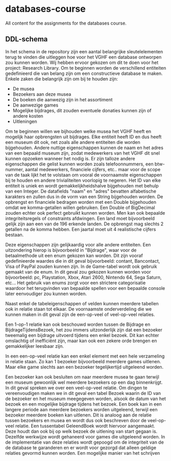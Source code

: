 # databases-course
All content for the assignments for the databases course. 

## DDL-schema

In het schema in de repository zijn een aantal belangrijke sleutelelementen terug te vinden die uitleggen hoe voor het VGHF een database ontworpen zou kunnen worden. Wij hebben ervoor gekozen om dit te doen voor het project: Research Library. Om te beginnen worden de verschillend entiteiten gedefinieerd die van belang zijn om een constructieve database te maken. Enkele zaken die belangrijk zijn om bij te houden zijn:
- De musea
- Bezoekers aan deze musea
- De boeken die aanwezig zijn in het assortiment
- De aanwezige games
- Mogelijke bijdrages, dit zouden eventuele donaties kunnen zijn of andere kosten
- Uitleningen

Om te beginnen willen we bijhouden welke musea het VGHF heeft en mogelijk haar opbrengsten uit bijdrages. Elke entiteit heeft ID en dus heeft een museum dit ook, net zoals alle andere entiteiten die worden bijgehouden. Andere nuttige eigenschappen kunnen de naam en het adres van een bepaald museum zijn, zodat medewerkers van het VGHF dit snel kunnen opzoeken wanneer het nodig is. Er zijn talloze andere eigenschappen die gelist kunnen worden zoals telefoonnummers, een btw-nummer, aantal medewerkers, financiele cijfers, etc.. maar voor de scope van de taak lijkt het te volstaan om vooral de voornaamste eigenschappen bij te houden en andere trivialiteiten voorlopig te negeren.
Het ID van elke entiteit is uniek en wordt gemakkelijkheidshalve bijgehouden met behulp van een Integer. De datafields "naam" en "adres" bevatten alfabetische karakters en zullen dus in de vorm van een String bijgehouden worden. De opbrengst en financiele bedragen worden met een Double bijgehouden omdat we komma-getallen willen gebruiken. Een Double of BigDecimal zouden echter ook perfect gebruikt kunnen worden. 
Men kan ook bepaalde integriteitsregels of constraints afdwingen. Een land moet bijvoorbeeld gelijk zijn aan een van de 196 erkende landen. De opbrengst mag slechts 2 getallen na de komma hebben. Een jaartal moet uit 4 realistische cijfers bestaan.

Deze eigenschappen zijn gelijkaardig voor alle andere entiteiten. Een uitzondering hierop is bijvoorbeeld in "Bijdrage", waar voor de betaalmethode uit een enum gekozen kan worden. Dit zijn vooraf gedefinieerde waardes die in dit geval bijvoorbeeld: contant, Bancontact, Visa of PayPal zouden kunnen zijn.
In de Game-tabel wordt ook gebruik gemaakt van de enum. In dit geval zou gekozen kunnen worden voor bijvoorbeeld: pc, Playstation, Xbox, Atari 2600, Nintendo 64, Sega Saturn, etc... Het gebruik van enums zorgt voor een strictere categorisatie waardoor het terugvinden van bepaalde spellen voor een bepaalde console later eenvoudiger zou kunnen worden.

Naast enkel de tabeleigenschappen of velden kunnen meerdere tabellen ook in relatie staan tot elkaar. De voornaamste onderverdeling die we kunnen maken in dit geval zijn de een-op-veel of veel-op-veel relaties. 

Een 1-op-1 relatie kan ook beschouwd worden tussen de Bijdrage en BijdrageTijdensBezoek, het zou immers uitzonderlijk zijn dat een bezoeker tweemalig een bijdrage uitvoerd tijdens een enkel bezoek. Dit kan echter omslachtig of inefficiënt zijn, maar kan ook een zekere orde brengen en gemakkelijker leesbaar zijn.

In een een-op-veel relatie kan een enkel element met een hele verzameling in relatie staan. Zo kan 1 bezoeker bijvoorbeeld meerdere games uitlenen. Maar elke game slechts aan een bezoeker tegelijkertijd uitgeleend worden.

Een bezoeker kan ook besluiten om naar meerdere musea te gaan terwijl een museum gewoonlijk wel meerdere bezoekers op een dag binnenkrijgt. In dit geval spreken we over een veel-op-veel relatie. Om dingen te vereenvoudigen maken we in dit geval een tabel Bezoek waarin de ID van de bezoeker en het museum meegegeven worden, alsook de datum van het bezoek en een mogelijke bijdrage tijdens het bezoek.
Een boek kan in een langere periode aan meerdere bezoekers worden uitgeleend, terwijl een bezoeker meerdere boeken kan uitlenen. Dit is analoog aan de relatie tussen bezoekers en musea en wordt dus ook beschreven door de veel-op-veel relatie. Een tussentabel GeleendBoek wordt hiervoor aangemaakt. Deze houdt dan ook bij op welk bezoek de uitlening van start gegaan is. Dezelfde werkwijze wordt gehaneerd voor games die uitgeleend worden.
In de implementatie van deze relaties wordt gepoogd om de integriteit van de de database te garanderen en er wordt voor gezorgd dat alleen geldige relaties gevormd kunnen worden.
Een mogelijke manier van het schrijven 
